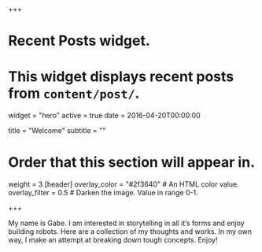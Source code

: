 +++
# Recent Posts widget.
# This widget displays recent posts from `content/post/`.
widget = "hero"
active = true
date = 2016-04-20T00:00:00

title = "Welcome"
subtitle = ""

# Order that this section will appear in.
weight = 3
[header]
  overlay_color = "#2f3640"  # An HTML color value.
  overlay_filter = 0.5  # Darken the image. Value in range 0-1.

+++

My name is Gabe. I am interested in storytelling in all it’s forms and enjoy building robots. Here are a collection of my thoughts and works. In my own way, I make an attempt at breaking down tough concepts. Enjoy!
